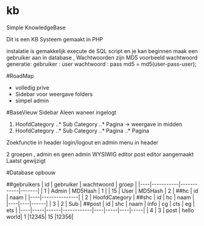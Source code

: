 # kb
Simple KnowledgeBase

Dit is een KB Systeem gemaakt in PHP

instalatie is gemakkelijk
execute de SQL script en je kan beginnen
maak een gebruiker aan in database , Wachtwoorden zijn MD5
voorbeeld wachtwoord generatie:
gebruiker : user
wachtwoord : pass
md5 = md5(user-pass-user);

#RoadMap
+ volledig prive
+ Sidebar voor weergave folders
+ simpel admin

#BaseVieuw Sidebar
Aleen waneer ingelogt
 
1. HoofdCategory
..* Sub Category
..* Pagina -> weergave in midden
1. HoofdCategory
..* Sub Category
..* Pagina
..* Pagina

Zoekfunctie in header
login/logout en admin menu in header

2 groepen , admin en geen admin
WYSIWIG editor
post editor
aangemaakt
Laatst gewijzigt

#Database opbouw

##gebruikers
| id | gebruiker | wachtwoord | groep |
|----|-----------|------------|-------|
| 1	 |	 Admin	 | 	MD5Hash	  |   1	  |
| 15 | 	 User	 |  MD5Hash   |	  2	  |
##hc
| id |		naam	 |
|----|---------------|
| 2	 | HoofdCategory |
##shc
| id | hc | naam |
|----|----|------|
| 3	 | 2  | Sub	 |
##post
| id | shc | naam | 	info   | cg | cts | eg | ets |
|----|-----|------|------------|----|-----|----|-----|
| 4	 |	3  | post | hello world| 1  |12345| 15 |12356|

